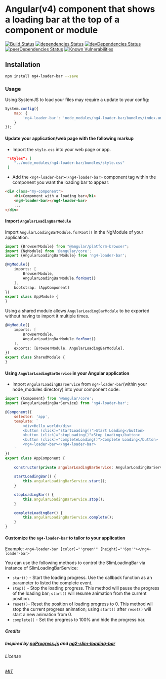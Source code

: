 # Angular(v4) component that shows a loading bar at the top of a component or module

[![Build Status](https://travis-ci.org/erickknaebel/ng4-loader-bar.svg?branch=master)](https://travis-ci.org/erickknaebel/ng4-loader-bar)
[![dependencies Status](https://david-dm.org/erickknaebel/ng4-loader-bar/status.svg)](https://david-dm.org/erickknaebel/ng4-loader-bar)
[![devDependencies Status](https://david-dm.org/erickknaebel/ng4-loader-bar/dev-status.svg)](https://david-dm.org/erickknaebel/ng4-loader-bar?type=dev)
[![peerDependencies Status](https://david-dm.org/erickknaebel/ng4-loader-bar/peer-status.svg)](https://david-dm.org/erickknaebel/ng4-loader-bar?type=peer)
[![Known Vulnerabilities](https://snyk.io/test/github/erickknaebel/ng4-loader-bar/badge.svg)](https://snyk.io/test/github/erickknaebel/ng4-loader-bar)


## Installation
```sh
npm install ng4-loader-bar --save
```

### Usage
Using SystemJS to load your files may require a update to your config:

```js
System.config({
    map: {
        'ng4-loader-bar': 'node_modules/ng4-loader-bar/bundles/index.umd.js'
    }
});
```

#### Update your application/web page with the following markup
- Import the `style.css` into your web page or app.

```json
 "styles": [
    "../node_modules/ng4-loader-bar/bundles/style.css"
 ]
```

- Add the `<ng4-loader-bar></ng4-loader-bar>` component tag within the component you want the loading bar to appear:

```html
<div class="my-component">
    <h1>Component with a loading bar</h1>
    <ng4-loader-bar></ng4-loader-bar>
    ...   
</div>
```

#### Import `AngularLoadingBarModule`
Import `AngularLoadingBarModule.forRoot()` in the NgModule of your application.

```ts
import {BrowserModule} from "@angular/platform-browser";
import {NgModule} from '@angular/core';
import {AngularLoadingBarModule} from 'ng4-loader-bar';

@NgModule({
    imports: [
        BrowserModule,
        AngularLoadingBarModule.forRoot()
    ],
    bootstrap: [AppComponent]
})
export class AppModule {
}
```

Using a shared module allows `AngularLoadingBarModule` to be exported  without having to import it multiple times.

```ts
@NgModule({
    imports: [
        BrowserModule,
        AngularLoadingBarModule.forRoot()
    ],
    exports: [BrowserModule, AngularLoadingBarModule],
})
export class SharedModule {
}
```

#### Using `AngularLoadingBarService` in your Angular application
- Import `AngularLoadingBarService` from `ng4-loader-bar`(within your node_modules directory) into your component code:

```js
import {Component} from '@angular/core';
import {AngularLoadingBarService} from 'ng4-loader-bar';

@Component({
    selector: 'app',
    template: `
        <div>Hello world</div>
        <button (click)="startLoading()">Start Loading</button>
        <button (click)="stopLoading()">Stop Loading</button>
        <button (click)="completeLoading()">Complete Loading</button>
        <ng4-loader-bar></ng4-loader-bar>
    `
})
export class AppComponent {
    
    constructor(private angularLoadingBarService: AngularLoadingBarService) { }
    
    startLoadingBar() {
        this.angularLoadingBarService.start();
    }

    stopLoadingBar() {
        this.angularLoadingBarService.stop();
    }

    completeLoadingBar() {
        this.angularLoadingBarService.complete();
    }
}
```
#### Customize the `ng4-loader-bar` to tailor to your application

Example: 
`<ng4-loader-bar [color]="'green'" [height]="'6px'"></ng4-loader-bar>`

You can use the following methods to control the SlimLoadingBar via instance of SlimLoadingBarService:
- `start()` - Start the loading progress. Use the callback function as an parameter to listed the complete event.
- `stop()` - Stop the loading progress. This method will pause the progress of the loading bar; `start()` will resume animation from the current position.
- `reset()`- Reset the position of loading progress to 0. This method will stop the current progress animation; using `start()` after `reset()` will start a new animation from 0.
- `complete()` - Set the progress to 100% and hide the progress bar.

##### Credits 
##### Inspired by [ngProgress.js](https://github.com/VictorBjelkholm/ngProgress) and [ng2-slim-loading-bar](https://github.com/akserg/ng2-slim-loading-bar)

###### License
###### [MIT](/LICENSE)
 
